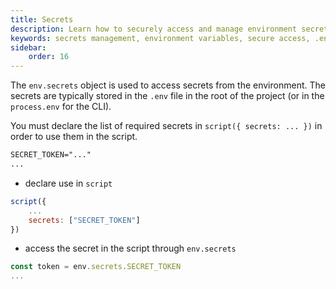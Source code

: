 ```yaml
---
title: Secrets
description: Learn how to securely access and manage environment secrets in your scripts with env.secrets object.
keywords: secrets management, environment variables, secure access, .env file, script configuration
sidebar:
    order: 16
---
```


The `env.secrets` object is used to access secrets from the environment. The secrets are typically stored in the `.env` file in the root of the project (or in the `process.env` for the CLI).

You must declare the list of required secrets in `script({ secrets: ... })`
in order to use them in the script.

```txt title=".env"
SECRET_TOKEN="..."
...
```

-  declare use in `script`

```js
script({
    ...
    secrets: ["SECRET_TOKEN"]
})
```
-  access the secret in the script through `env.secrets`

```js
const token = env.secrets.SECRET_TOKEN
...
```
